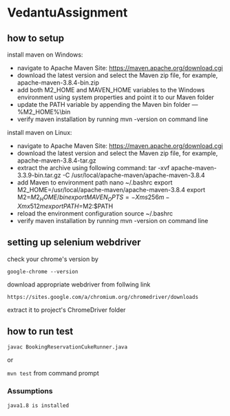 # VedantuAssignment

## how to setup

install maven on Windows:
- navigate to Apache Maven Site: https://maven.apache.org/download.cgi
- download the latest version and select the Maven zip file, for example, apache-maven-3.8.4-bin.zip
- add both M2_HOME and MAVEN_HOME variables to the Windows environment using system properties and point it to our Maven folder
- update the PATH variable by appending the Maven bin folder — %M2_HOME%\bin
- verify maven installation by running mvn -version on command line

install maven on Linux:
- navigate to Apache Maven Site: https://maven.apache.org/download.cgi
- download the latest version and select the Maven zip file, for example, apache-maven-3.8.4-tar.gz
- extract the archive using following command:
  tar -xvf apache-maven-3.3.9-bin.tar.gz -C /usr/local/apache-maven/apache-maven-3.8.4
- add Maven to environment path
  nano ~/.bashrc
  export M2_HOME=/usr/local/apache-maven/apache-maven-3.8.4
  export M2=$M2_HOME/bin
  export MAVEN_OPTS=-Xms256m -Xmx512m
  export PATH=$M2:$PATH
- reload the environment configuration
  source ~/.bashrc
- verify maven installation by running mvn -version on command line


## setting up selenium webdriver

check your chrome's version by

`google-chrome --version`

download appropriate webdriver from follwing link

`https://sites.google.com/a/chromium.org/chromedriver/downloads`

extract it to project's ChromeDriver folder 

## how to run test

`javac BookingReservationCukeRunner.java`

or 

`mvn test` from command prompt

### Assumptions
`java1.8 is installed`
